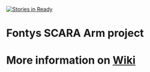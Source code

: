 [![Stories in Ready](https://badge.waffle.io/MinorAR/Fontys_SCARA_Arm.png?label=ready&title=Ready)](https://waffle.io/MinorAR/Fontys_SCARA_Arm)
# Fontys SCARA Arm project
# More information on [Wiki](https://github.com/MinorAR/Fontys_SCARA_Arm/wiki)
